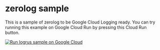 # zerolog sample

This is a sample of zerolog to be Google Cloud Logging ready. You can try running this example on Google Cloud Run by pressing this Cloud Run button.

[![Run logrus sample on Google Cloud](https://deploy.cloud.run/button.svg)](https://deploy.cloud.run?git_repo=https://github.com/ymotongpoo/cloud-logging-configurations.git&dir=go/zerolog)
